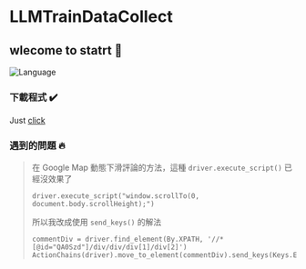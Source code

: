 # LLMTrainDataCollect

## wlecome to statrt :empty_nest:
![Language](https://img.shields.io/badge/language-python-brightgreen)  

### 下載程式 :heavy_check_mark:
Just [click](https://github.com/davis-0378/LLMTrainDataCollect/raw/main/CommentCollectSystem.exe)

### 遇到的問題 :fire:
> 在 Google Map 動態下滑評論的方法，這種 `driver.execute_script()` 已經沒效果了
> ```
> driver.execute_script("window.scrollTo(0, document.body.scrollHeight);")
> ```
> 所以我改成使用 ```send_keys()``` 的解法
> ```
> commentDiv = driver.find_element(By.XPATH, '//*[@id="QA0Szd"]/div/div/div[1]/div[2]')
> ActionChains(driver).move_to_element(commentDiv).send_keys(Keys.END).perform()
> ```
                    

